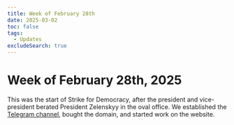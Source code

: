 ```yaml
---
title: Week of February 28th
date: 2025-03-02
toc: false
tags:
  - Updates
excludeSearch: true
---
```


# Week of February 28th, 2025

This was the start of Strike for Democracy, after the president and vice-president berated President Zelenskyy in the oval office. We established the [Telegram channel](https://t.me/SfD_2025), bought the domain, and started work on the website.